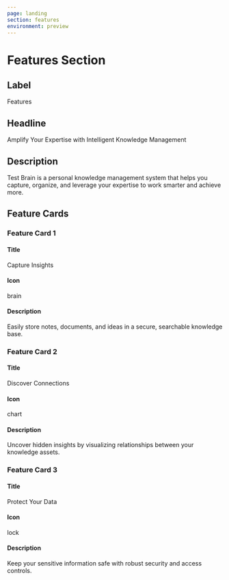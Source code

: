 ```yaml
---
page: landing
section: features
environment: preview
---
```

# Features Section

## Label
Features

## Headline
Amplify Your Expertise with Intelligent Knowledge Management

## Description
Test Brain is a personal knowledge management system that helps you capture, organize, and leverage your expertise to work smarter and achieve more.

## Feature Cards

### Feature Card 1

#### Title
Capture Insights

#### Icon
brain

#### Description
Easily store notes, documents, and ideas in a secure, searchable knowledge base.

### Feature Card 2

#### Title
Discover Connections

#### Icon
chart

#### Description
Uncover hidden insights by visualizing relationships between your knowledge assets.

### Feature Card 3

#### Title
Protect Your Data

#### Icon
lock

#### Description
Keep your sensitive information safe with robust security and access controls.
